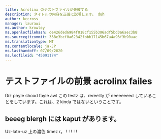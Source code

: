 ```yaml
---
title: Acrolinx のテストファイルが失敗する
description: タイトルの内容を正確に説明します。 duh
author: kccross
manager: laurawi
ms.author: krowley
ms.openlocfilehash: de426ded6984f018cf155b306adf5bd3a6aec3b8
ms.sourcegitcommit: 338e3bcf0a62842fbbb17145b67a4a93f3b90aac
ms.translationtype: MT
ms.contentlocale: ja-JP
ms.lasthandoff: 07/09/2020
ms.locfileid: "45091174"
---
```

# <a name="test-file-fore-acrolinx-failes"></a>テストファイルの前景 acrolinx failes

Diz phyle shood fayle awl この testz は、rereellly が neeeeeeed していることをしています。これは、2 kinda ではないということです。

## <a name="the-beeeg-blergh-has-kaput"></a>beeeg blergh には kaput があります。
Uz-latn-uz 上の濃色 timez r。 ! ! ! ! !
